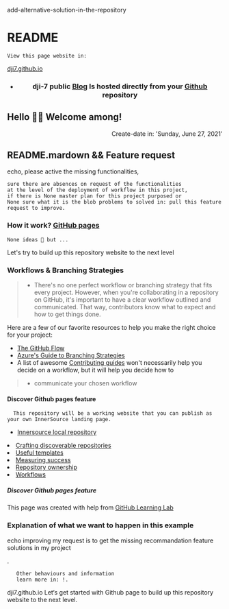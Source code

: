 add-alternative-solution-in-the-repository
# README
    View this page website in:
<a href="https://pages.github.com">dji7.github.io</a>

- <h3 align="center">dji-7 public <a href="https://dji-7.github.io/dji7.github.io/">Blog</a> Is hosted directly from your <a href="https://pages.github.com">Github</a> repository</3h>
<h2>Hello 🖐🏿 Welcome among!</h2>

<p align="right"> Create-date in: 'Sunday, June 27, 2021'</p>

## README.mardown && Feature request
<p>echo, please active the missing functionalities,</p>
    
    sure there are absences on request of the functionalities
    at the level of the deployment of workflow in this project,
    if there is None master plan for this project purposed or 
    None sure what it is the blob problems to solved in: pull this feature request to improve. 

<h3> How it work? <a href="https://pages.github.com">GitHub pages</a></h3>
  
    None ideas 🧐 but ...
    
<p> Let's try to build up this repository website to the next level

### Workflows & Branching Strategies
> - There's no one perfect workflow or branching strategy that fits every project. However, when you're collaborating in a repository on GitHub, it's important to have a      clear workflow outlined and communicated. That way, contributors know what to expect and how to get things done. 
  
Here are a few of our favorite resources to help you make the right choice for your project: 
- [The GitHub Flow](https://guides.github.com/introduction/flow/)
- [Azure's Guide to Branching Strategies](https://docs.microsoft.com/en-us/azure/devops/repos/git/git-branching-guidance?view=azure-devops)
- A list of awesome [Contributing guides](https://github.com/mntnr/awesome-contributing) won't necessarily help you decide on a workflow, but it will help you decide how to 
 > - communicate your chosen workflow
  
#### Discover Github pages feature 
  
      This repository will be a working website that you can publish as your own InnerSource landing page.
- [Innersource local repository](https://github.com/djibal/innersource/)

 
  
<div class="branch-list">
   <li><a href="discoverable/">Crafting discoverable repositories</a></li>
    <li><a href="templates/">Useful templates</a></li>
    <li><a href="metrics/">Measuring success</a></li>
    <li><a href="repo-ownership/">Repository ownership</a></li>
   <li><a href="workflows/">Workflows</a></li>
</ul>


##### Discover Github pages feature 
<p align="x">This page was created with help from <a href="https://lab.github.com/">GitHub Learning Lab</a></p>

    
### Explanation of what we want to happen in this example
<p>echo improving my request is to get the missing recommandation feature solutions in my project</p>.
       
       Other behaviours and information 
       learn more in: !.
       

dji7.github.io
Let‘s get started with Github page to build up this repository website to the next level.

